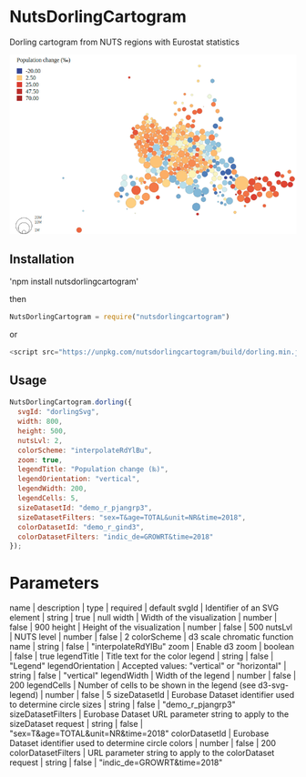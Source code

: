# NutsDorlingCartogram
Dorling cartogram from NUTS regions with Eurostat statistics

<div>
<img src="assets/images/preview.png" alt="preview"/>
<div>

## Installation

'npm install nutsdorlingcartogram'

then 
```javascript
NutsDorlingCartogram = require("nutsdorlingcartogram")
```

or

```javascript
<script src="https://unpkg.com/nutsdorlingcartogram/build/dorling.min.js"></script>
```

## Usage

```javascript
NutsDorlingCartogram.dorling({
  svgId: "dorlingSvg",
  width: 800,
  height: 500,
  nutsLvl: 2,
  colorScheme: "interpolateRdYlBu",
  zoom: true,
  legendTitle: "Population change (‰)",
  legendOrientation: "vertical",
  legendWidth: 200,
  legendCells: 5,
  sizeDatasetId: "demo_r_pjangrp3",
  sizeDatasetFilters: "sex=T&age=TOTAL&unit=NR&time=2018",
  colorDatasetId: "demo_r_gind3",
  colorDatasetFilters: "indic_de=GROWRT&time=2018"
});
```

# Parameters

name | description | type | required | default
svgId | Identifier of an SVG element | string | true | null
width | Width of the visualization | number | false | 900
height | Height of the visualization | number | false | 500
nutsLvl | NUTS level | number | false | 2
colorScheme | d3 scale chromatic function name | string | false | "interpolateRdYlBu"
zoom | Enable d3 zoom | boolean | false | true
legendTitle | Title text for the color legend | string | false | "Legend"
legendOrientation | Accepted values: "vertical" or "horizontal" | string | false | "vertical"
legendWidth | Width of the legend | number | false | 200
legendCells | Number of cells to be shown in the legend (see d3-svg-legend) | number | false | 5
sizeDatasetId | Eurobase Dataset identifier used to determine circle sizes  | string | false | "demo_r_pjangrp3"
sizeDatasetFilters | Eurobase Dataset URL parameter string to apply to the sizeDataset request  | string | false | "sex=T&age=TOTAL&unit=NR&time=2018"
colorDatasetId | Eurobase Dataset identifier used to determine circle colors | number | false | 200
colorDatasetFilters | URL parameter string to apply to the colorDataset request  | string | false | "indic_de=GROWRT&time=2018"

